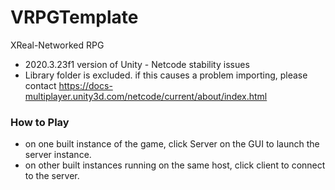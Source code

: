 # VRPGTemplate
XReal-Networked RPG

- 2020.3.23f1 version of Unity - Netcode stability issues
- Library folder is excluded. if this causes a problem importing, please contact
https://docs-multiplayer.unity3d.com/netcode/current/about/index.html

### How to Play
- on one built instance of the game, click Server on the GUI to launch the server instance.
- on other built instances running on the same host, click client to connect to the server.
